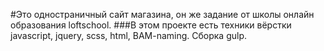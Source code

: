 #Это одностраничный сайт магазина, он же задание от школы онлайн образования loftschool. ###В этом проекте есть техники вёрстки javascript, jquery, scss, html, BAM-naming. Сборка gulp.
